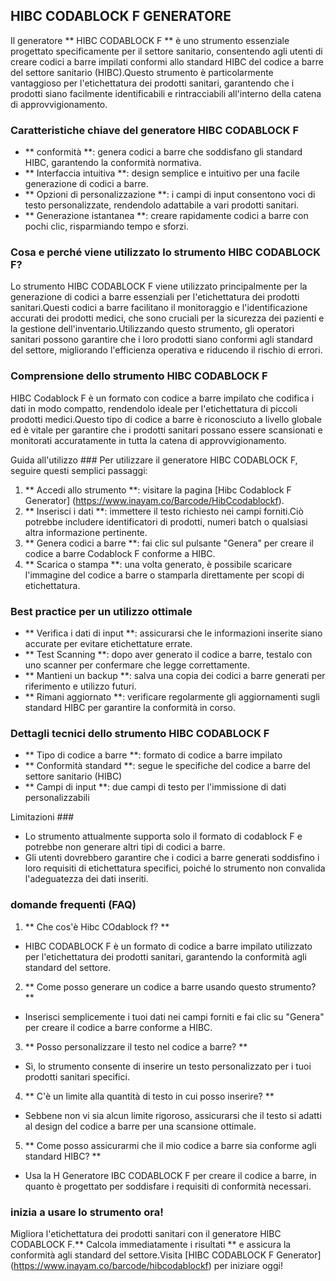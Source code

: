 ## HIBC CODABLOCK F GENERATORE

Il generatore ** HIBC CODABLOCK F ** è uno strumento essenziale progettato specificamente per il settore sanitario, consentendo agli utenti di creare codici a barre impilati conformi allo standard HIBC del codice a barre del settore sanitario (HIBC).Questo strumento è particolarmente vantaggioso per l'etichettatura dei prodotti sanitari, garantendo che i prodotti siano facilmente identificabili e rintracciabili all'interno della catena di approvvigionamento.

### Caratteristiche chiave del generatore HIBC CODABLOCK F
- ** conformità **: genera codici a barre che soddisfano gli standard HIBC, garantendo la conformità normativa.
- ** Interfaccia intuitiva **: design semplice e intuitivo per una facile generazione di codici a barre.
- ** Opzioni di personalizzazione **: i campi di input consentono voci di testo personalizzate, rendendolo adattabile a vari prodotti sanitari.
- ** Generazione istantanea **: creare rapidamente codici a barre con pochi clic, risparmiando tempo e sforzi.

### Cosa e perché viene utilizzato lo strumento HIBC CODABLOCK F?
Lo strumento HIBC CODABLOCK F viene utilizzato principalmente per la generazione di codici a barre essenziali per l'etichettatura dei prodotti sanitari.Questi codici a barre facilitano il monitoraggio e l'identificazione accurati dei prodotti medici, che sono cruciali per la sicurezza dei pazienti e la gestione dell'inventario.Utilizzando questo strumento, gli operatori sanitari possono garantire che i loro prodotti siano conformi agli standard del settore, migliorando l'efficienza operativa e riducendo il rischio di errori.

### Comprensione dello strumento HIBC CODABLOCK F
HIBC Codablock F è un formato con codice a barre impilato che codifica i dati in modo compatto, rendendolo ideale per l'etichettatura di piccoli prodotti medici.Questo tipo di codice a barre è riconosciuto a livello globale ed è vitale per garantire che i prodotti sanitari possano essere scansionati e monitorati accuratamente in tutta la catena di approvvigionamento.

Guida all'utilizzo ###
Per utilizzare il generatore HIBC CODABLOCK F, seguire questi semplici passaggi:
1. ** Accedi allo strumento **: visitare la pagina [Hibc Codablock F Generator] (https://www.inayam.co/Barcode/HibCcodablockf).
2. ** Inserisci i dati **: immettere il testo richiesto nei campi forniti.Ciò potrebbe includere identificatori di prodotti, numeri batch o qualsiasi altra informazione pertinente.
3. ** Genera codici a barre **: fai clic sul pulsante "Genera" per creare il codice a barre Codablock F conforme a HIBC.
4. ** Scarica o stampa **: una volta generato, è possibile scaricare l'immagine del codice a barre o stamparla direttamente per scopi di etichettatura.

### Best practice per un utilizzo ottimale
- ** Verifica i dati di input **: assicurarsi che le informazioni inserite siano accurate per evitare etichettature errate.
- ** Test Scanning **: dopo aver generato il codice a barre, testalo con uno scanner per confermare che legge correttamente.
- ** Mantieni un backup **: salva una copia dei codici a barre generati per riferimento e utilizzo futuri.
- ** Rimani aggiornato **: verificare regolarmente gli aggiornamenti sugli standard HIBC per garantire la conformità in corso.

### Dettagli tecnici dello strumento HIBC CODABLOCK F
- ** Tipo di codice a barre **: formato di codice a barre impilato
- ** Conformità standard **: segue le specifiche del codice a barre del settore sanitario (HIBC)
- ** Campi di input **: due campi di testo per l'immissione di dati personalizzabili

Limitazioni ###
- Lo strumento attualmente supporta solo il formato di codablock F e potrebbe non generare altri tipi di codici a barre.
- Gli utenti dovrebbero garantire che i codici a barre generati soddisfino i loro requisiti di etichettatura specifici, poiché lo strumento non convalida l'adeguatezza dei dati inseriti.

### domande frequenti (FAQ)

1. ** Che cos'è Hibc COdablock f? **
- HIBC CODABLOCK F è un formato di codice a barre impilato utilizzato per l'etichettatura dei prodotti sanitari, garantendo la conformità agli standard del settore.

2. ** Come posso generare un codice a barre usando questo strumento? **
- Inserisci semplicemente i tuoi dati nei campi forniti e fai clic su "Genera" per creare il codice a barre conforme a HIBC.

3. ** Posso personalizzare il testo nel codice a barre? **
- Sì, lo strumento consente di inserire un testo personalizzato per i tuoi prodotti sanitari specifici.

4. ** C'è un limite alla quantità di testo in cui posso inserire? **
- Sebbene non vi sia alcun limite rigoroso, assicurarsi che il testo si adatti al design del codice a barre per una scansione ottimale.

5. ** Come posso assicurarmi che il mio codice a barre sia conforme agli standard HIBC? **
- Usa la H Generatore IBC CODABLOCK F per creare il codice a barre, in quanto è progettato per soddisfare i requisiti di conformità necessari.

### inizia a usare lo strumento ora!
Migliora l'etichettatura dei prodotti sanitari con il generatore HIBC CODABLOCK F.** Calcola immediatamente i risultati ** e assicura la conformità agli standard del settore.Visita [HIBC CODABLOCK F Generator] (https://www.inayam.co/barcode/hibcodablockf) per iniziare oggi!